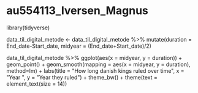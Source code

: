 # au554113_Iversen_Magnus
library(tidyverse)

data_til_digital_metode <- data_til_digital_metode %>%
  mutate(duration = End_date-Start_date, midyear = (End_date+Start_date)/2)
  
data_til_digital_metode %>%
  ggplot(aes(x = midyear, y = duration)) + geom_point() + 
  geom_smooth(mapping = aes(x = midyear, y = duration), method=lm) + 
  labs(title = "How long danish kings ruled over time", x = "Year ", y = "Year they ruled") +
  theme_bw() + theme(text = element_text(size = 14))

